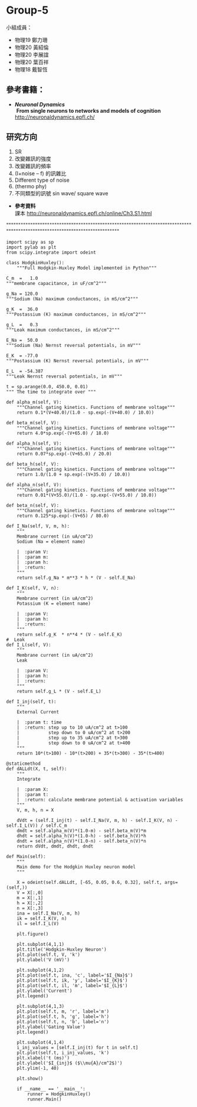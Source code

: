 # Group-5
小組成員：<br />
* 物理19 鄭力珊<br />
* 物理20 黃紹倫<br />
* 物理20 李展誼<br />
* 物理20 葉百祥<br />
* 物理18 戴智恆<br />

## 參考書籍：<br />
* ***Neuronal Dynamics***<br />
  **From single neurons to networks and models of cognition**<br />
  <http://neuronaldynamics.epfl.ch/>
## 研究方向
1.	SR
2.	改變雜訊的強度
3.	改變雜訊的頻率
4.	(I+noise – f) 的訊雜比
5.	Different type of noise
6.	(thermo phy)
7.	不同類型的訊號 sin wave/ square wave

* **參考資料**<br />
課本 <http://neuronaldynamics.epfl.ch/online/Ch3.S1.html>


""""""""""""""""""""""""""""""""""""""""""""""""""""""""""""""""""""""""""""""""""""""""""""""""""""""""""""""""""""""""""""

    import scipy as sp
    import pylab as plt
    from scipy.integrate import odeint

    class HodgkinHuxley():
        """Full Hodgkin-Huxley Model implemented in Python"""

    C_m  =   1.0
    """membrane capacitance, in uF/cm^2"""

    g_Na = 120.0
    """Sodium (Na) maximum conductances, in mS/cm^2"""

    g_K  =  36.0
    """Postassium (K) maximum conductances, in mS/cm^2"""

    g_L  =   0.3
    """Leak maximum conductances, in mS/cm^2"""

    E_Na =  50.0
    """Sodium (Na) Nernst reversal potentials, in mV"""

    E_K  = -77.0
    """Postassium (K) Nernst reversal potentials, in mV"""

    E_L  = -54.387
    """Leak Nernst reversal potentials, in mV"""

    t = sp.arange(0.0, 450.0, 0.01)
    """ The time to integrate over """

    def alpha_m(self, V):
        """Channel gating kinetics. Functions of membrane voltage"""
        return 0.1*(V+40.0)/(1.0 - sp.exp(-(V+40.0) / 10.0))

    def beta_m(self, V):
        """Channel gating kinetics. Functions of membrane voltage"""
        return 4.0*sp.exp(-(V+65.0) / 18.0)

    def alpha_h(self, V):
        """Channel gating kinetics. Functions of membrane voltage"""
        return 0.07*sp.exp(-(V+65.0) / 20.0)

    def beta_h(self, V):
        """Channel gating kinetics. Functions of membrane voltage"""
        return 1.0/(1.0 + sp.exp(-(V+35.0) / 10.0))

    def alpha_n(self, V):
        """Channel gating kinetics. Functions of membrane voltage"""
        return 0.01*(V+55.0)/(1.0 - sp.exp(-(V+55.0) / 10.0))

    def beta_n(self, V):
        """Channel gating kinetics. Functions of membrane voltage"""
        return 0.125*sp.exp(-(V+65) / 80.0)

    def I_Na(self, V, m, h):
        """
        Membrane current (in uA/cm^2)
        Sodium (Na = element name)

        |  :param V:
        |  :param m:
        |  :param h:
        |  :return:
        """
        return self.g_Na * m**3 * h * (V - self.E_Na)

    def I_K(self, V, n):
        """
        Membrane current (in uA/cm^2)
        Potassium (K = element name)

        |  :param V:
        |  :param h:
        |  :return:
        """
        return self.g_K  * n**4 * (V - self.E_K)
    #  Leak
    def I_L(self, V):
        """
        Membrane current (in uA/cm^2)
        Leak

        |  :param V:
        |  :param h:
        |  :return:
        """
        return self.g_L * (V - self.E_L)

    def I_inj(self, t):
        """
        External Current

        |  :param t: time
        |  :return: step up to 10 uA/cm^2 at t>100
        |           step down to 0 uA/cm^2 at t>200
        |           step up to 35 uA/cm^2 at t>300
        |           step down to 0 uA/cm^2 at t>400
        """
        return 10*(t>100) - 10*(t>200) + 35*(t>300) - 35*(t>400)

    @staticmethod
    def dALLdt(X, t, self):
        """
        Integrate

        |  :param X:
        |  :param t:
        |  :return: calculate membrane potential & activation variables
        """
        V, m, h, n = X

        dVdt = (self.I_inj(t) - self.I_Na(V, m, h) - self.I_K(V, n) - self.I_L(V)) / self.C_m
        dmdt = self.alpha_m(V)*(1.0-m) - self.beta_m(V)*m
        dhdt = self.alpha_h(V)*(1.0-h) - self.beta_h(V)*h
        dndt = self.alpha_n(V)*(1.0-n) - self.beta_n(V)*n
        return dVdt, dmdt, dhdt, dndt

    def Main(self):
        """
        Main demo for the Hodgkin Huxley neuron model
        """

        X = odeint(self.dALLdt, [-65, 0.05, 0.6, 0.32], self.t, args=(self,))
        V = X[:,0]
        m = X[:,1]
        h = X[:,2]
        n = X[:,3]
        ina = self.I_Na(V, m, h)
        ik = self.I_K(V, n)
        il = self.I_L(V)

        plt.figure()

        plt.subplot(4,1,1)
        plt.title('Hodgkin-Huxley Neuron')
        plt.plot(self.t, V, 'k')
        plt.ylabel('V (mV)')

        plt.subplot(4,1,2)
        plt.plot(self.t, ina, 'c', label='$I_{Na}$')
        plt.plot(self.t, ik, 'y', label='$I_{K}$')
        plt.plot(self.t, il, 'm', label='$I_{L}$')
        plt.ylabel('Current')
        plt.legend()

        plt.subplot(4,1,3)
        plt.plot(self.t, m, 'r', label='m')
        plt.plot(self.t, h, 'g', label='h')
        plt.plot(self.t, n, 'b', label='n')
        plt.ylabel('Gating Value')
        plt.legend()

        plt.subplot(4,1,4)
        i_inj_values = [self.I_inj(t) for t in self.t]
        plt.plot(self.t, i_inj_values, 'k')
        plt.xlabel('t (ms)')
        plt.ylabel('$I_{inj}$ ($\\mu{A}/cm^2$)')
        plt.ylim(-1, 40)

        plt.show()

        if __name__ == '__main__':
            runner = HodgkinHuxley()
            runner.Main()
